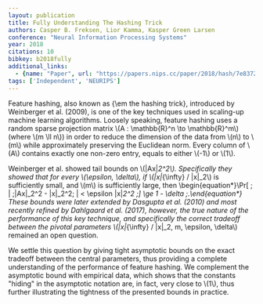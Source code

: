 ```yaml
---
layout: publication
title: Fully Understanding The Hashing Trick
authors: Casper B. Freksen, Lior Kamma, Kasper Green Larsen
conference: "Neural Information Processing Systems"
year: 2018
citations: 10
bibkey: b2018fully
additional_links:
  - {name: "Paper", url: "https://papers.nips.cc/paper/2018/hash/7e83722522e8aeb7512b7075311316b7-Abstract.html"}
tags: ['Independent', 'NEURIPS']
---
```

Feature hashing, also known as \{\em the hashing trick\}, introduced by Weinberger et al. (2009), is one of the key techniques used in scaling-up machine learning algorithms. Loosely speaking, feature hashing uses a random sparse projection matrix \\(A : \mathbb\{R\}^n \to \mathbb\{R\}^m\\) (where \\(m \ll n\\)) in order to reduce the dimension of the data from \\(n\\) to \\(m\\) while approximately preserving the Euclidean norm. Every column of \\(A\\) contains exactly one non-zero entry, equals to either \\(-1\\) or \\(1\\).

Weinberger et al. showed tail bounds on \\(\|Ax\|_2^2\\). Specifically they showed that for every \\(\epsilon, \delta\\), if \\(\|x\|_\{\infty\} / \|x\|_2\\) is sufficiently small, and \\(m\\) is sufficiently large, then 
\begin\{equation*\}\Pr[ \; | \;\|Ax\|_2^2 - \|x\|_2^2\; | < \epsilon \|x\|_2^2 \;] \ge 1 - \delta \;.\end\{equation*\}
These bounds were later extended by Dasgupta et al. (2010) and most recently refined by Dahlgaard et al. (2017), however, the true nature of the performance of this key technique, and specifically the correct tradeoff between the pivotal parameters \\(\|x\|_\{\infty\} / \|x\|_2, m, \epsilon, \delta\\) remained an open question.

We settle this question by giving tight asymptotic bounds on the exact tradeoff between the central parameters, thus providing a complete understanding of the performance of feature hashing. We complement the asymptotic bound with empirical data, which shows that the constants "hiding" in the asymptotic notation are, in fact, very close to \\(1\\), thus further illustrating the tightness of the presented bounds in practice.
